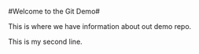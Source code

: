 #Welcome to the Git Demo#

This is where we have information about out demo repo.

This is my second line.